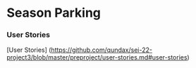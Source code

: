 # Season Parking

### User Stories

[User Stories] (https://github.com/qundax/sei-22-project3/blob/master/preproject/user-stories.md#user-stories)
